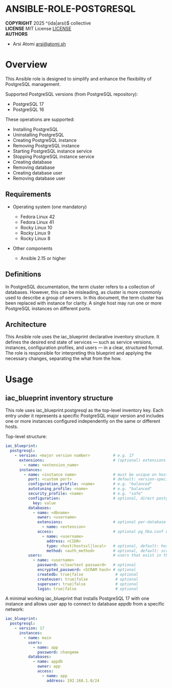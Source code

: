 ANSIBLE-ROLE-POSTGRESQL
=======================
**COPYRIGHT** 2025 ^(ida|arsi)$ collective  
**LICENSE** MIT License [LICENSE](LICENSE)  
**AUTHORS**
- Arsi Atomi <arsi@atomi.sh>  

Overview
========

This Ansible role is designed to simplify and enhance the flexibility of PostgreSQL management.

Supported PostgreSQL versions (from PostgreSQL repository):
- PostgreSQL 17
- PostgreSQL 16

These operations are supported:
- Installing PostgreSQL
- Uninstalling PostgreSQL
- Creating PostgreSQL instance
- Removing PostgreSQL instance
- Starting PostgreSQL instance service
- Stopping PostgreSQL instance service
- Creating database
- Removing database
- Creating database user
- Removing database user

Requirements
------------

- Operating system (one mandatory)
  - Fedora Linux 42
  - Fedora Linux 41
  - Rocky Linux 10
  - Rocky Linux 9
  - Rocky Linux 8

- Other components
  - Ansible 2.15 or higher

Definitions
-----------

In PostgreSQL documentation, the term cluster refers to a collection of databases. However, this can be 
misleading, as cluster is more commonly used to describe a group of servers. In this document, the term 
cluster has been replaced with instance for clarity. A single host may run one or more PostgreSQL 
instances on different ports.

Architecture
------------

This Ansible role uses the iac_blueprint declarative inventory structure. It defines the desired end 
state of services — such as service versions, instances, configuration profiles, and users — in a clear, 
structured format. The role is responsible for interpreting this blueprint and applying the necessary 
changes, separating the what from the how.

Usage
=====

iac_blueprint inventory structure
---------------------------------

This role uses iac_blueprint.postgresql as the top-level inventory key. Each entry under it represents 
a specific PostgreSQL major version and includes one or more instances configured independently on the 
same or different hosts.

Top-level structure:

```yaml
iac_blueprint:
  postgresql:
    - version: <major version number>          # e.g. 17
      extensions:                              # (optional) extensions installed at package level
        - name: <extension_name>
      instances:
        - name: <instance name>                # must be unique on host
          port: <custom port>                  # default: version-specific PostgreSQL default
          configuration_profile: <name>        # e.g. "balanced"
          autotuning_profile: <name>           # e.g. "balanced"
          security_profile: <name>             # e.g. "safe"
          configuration:                       # optional, direct postgresql.conf overrides
            key: value
          databases:
            - name: <dbname>
              owner: <username>
              extensions:                      # optional per-database extensions (CREATE EXTENSION)
                - name: <extension>
              access:                          # optional pg_hba.conf entries for this database
                - name: <username>
                  address: <CIDR>
                  type: <host|hostssl|local>   # optional, default: host
                  method: <auth_method>        # optional, default: scram-sha-256
          users:                               # users that exist in this instance
            - name: <username>
              password: <cleartext password>   # optional
              encrypted_password: <SCRAM hash> # optional
              createdb: true|false              # optional
              createuser: true|false            # optional
              superuser: true|false             # optional
              login: true|false                 # optional
```

A minimal working iac_blueprint that installs PostgreSQL 17 with one instance and allows user app to 
connect to database appdb from a specific network:

```yaml
iac_blueprint:
  postgresql:
    - version: 17
      instances:
        - name: main
          users:
            - name: app
              password: changeme
          databases:
            - name: appdb
              owner: app
              access:
                - name: app
                  address: 192.168.1.0/24
```
